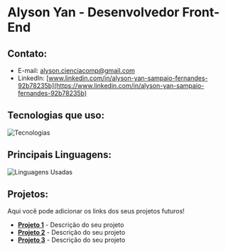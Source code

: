 # **Alyson Yan - Desenvolvedor Front-End**

## Contato:
- E-mail: [alyson.cienciacomp@gmail.com](mailto:alyson.cienciacomp@gmail.com)
- LinkedIn: [www.linkedin.com/in/alyson-yan-sampaio-fernandes-92b78235b](https://www.linkedin.com/in/alyson-yan-sampaio-fernandes-92b78235b)

## Tecnologias que uso:
![Tecnologias](https://github-readme-techs.vercel.app/api?username=Alyson-Yan)

## Principais Linguagens:
![Linguagens Usadas](https://github-readme-stats.vercel.app/api/top-langs/?username=Alyson-Yan&langs_count=10&theme=dark&layout=compact)

## Projetos:
Aqui você pode adicionar os links dos seus projetos futuros!

- [**Projeto 1**](https://github.com/Alyson-Yan/projeto-1) - Descrição do seu projeto
- [**Projeto 2**](https://github.com/Alyson-Yan/projeto-2) - Descrição do seu projeto
- [**Projeto 3**](https://github.com/Alyson-Yan/projeto-3) - Descrição do seu projeto

<!--
Para adicionar novos projetos:
1. Crie um link para o repositório no GitHub.
2. Descreva o que o projeto faz ao lado do link.
3. Adicione mais projetos conforme necessário.
-->
